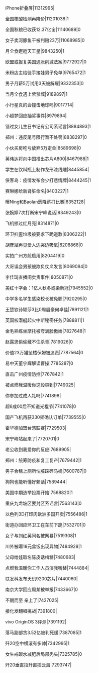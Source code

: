 iPhone折叠屏|11312995|

全国核酸检测再降价|11201038|1

全国秋粮已收获12.37亿亩|11140689|0

女子卖河豚鱼干被判赔23万|11068985|0

月全食邂逅天王星|9843250|1

欧盟或报复美国通胀削减法案|9772927|0

米粉店主给徒手接娃男子免单|9765472|1

男子月薪5万试用3天被解雇|9332353|0

当月全食遇上紫禁城|9189897|1

小行星真的会撞击地球吗|9017714|

小超梦回应抽奖事件|8979894|

错过女儿生日书记有公司系谣言|8884893|1

郑州：违反尾号限行暂不处罚|8838297|0

小伙买房吃亏放弃5万定金|8589698|0

英伟达将向中国推出芯片A800|8467988|1

学生在饮料瓶上制作龙形漆线雕|8445854|

侠客岛：疫情发布会少打悲情牌|8444245|1

赛琳娜给新肾脏命名|8403227|1

曝Ning和Baolan愿降薪打比赛|8352128|

张婉婷7次打断宋宁峰说话|8349243|0

飞机掠过红月亮|8314871|0

环卫扫歪垃圾被要求下跪道歉|8306222|1

胡彦斌再见爱人边哭边吸氧|8208868|0

实拍广州方舱启用|8204419|0

大哥误会男孩被欺负仗义发言|8069084|0

李佳琦直播间卖贵事件|8050871|0

美红十字会：1亿人秋冬或染新冠|7945552|0

中学多名学生感染校长被免职|7920295|0

王楚钦孙颖莎3比0周启豪何卓佳|7891121|1

英国核潜艇起火中断秘密任务|7888811|1

金毛熟练坐摩托被夸满脸傲娇|7827648|1

赵露思偷偷藏不住杀青|7819026|0

价值23万猫坠楼保姆被追责|7787564|0

易中天董宇辉解读曹操|7785287|0

直击广州疫情防控|7767842|1

被点燃我温暖你这段爽到|7749025|

你参加过成人礼吗|7741898|

超6成00后不知道光棍节|7741078|0

国产飞机再获330架确认订单|7739555|0

霍华德加盟台湾联赛|7729503|

宋宁峰站起来了|7720701|0

老公收到我爱你的反应|7689905|

郑州：统筹防疫和复工复产|7679442|1

男子合租上厕所怕脏踩碎马桶|7600787|0

狗狗也能听懂好赖话|7589444|

美国中期选举投票开始|7568820|1

重庆九龙坡区要封区系谣言|7563143|0

以色列3D打印肉欧洲多国开卖|7556486|1

街道办回应环卫工在车前下跪|7532701|0

女子与刘红英同名被网暴|7519308|1

川外被曝18元盒饭出现异物|7484928|1

父母给娃取名陈皮话梅糖|7480683|

点燃我温暖你工作人员演我嘴替|7444884|

联发科发布天玑9200芯片|7440060|

南京大学回应周某被举报|7433667|0

不期而至 亲上了|7427025|

接化发翻唱挑战|7391800|

vivo OriginOS 3评测|7391192|

落马副部贪3.52亿被判死缓|7387085|1

歼20空中横滚有多帅|7342995|1

女生戒碳水减肥后局部秃头|7325785|0

歼20垂直拉升直插云海|7293747|

